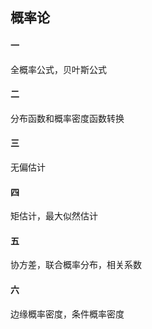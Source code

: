 ## 概率论
#### 一
全概率公式，贝叶斯公式
#### 二
分布函数和概率密度函数转换
#### 三
无偏估计
#### 四
矩估计，最大似然估计
#### 五
协方差，联合概率分布，相关系数
#### 六
边缘概率密度，条件概率密度

